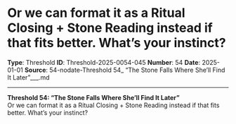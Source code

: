 # Or we can format it as a Ritual Closing + Stone Reading instead if that fits better. What’s your instinct?

**Type**: Threshold
**ID**: Threshold-2025-0054-045
**Number**: 54
**Date**: 2025-01-01
**Source**: 54-nodate-Threshold 54_ “The Stone Falls Where She’ll Find It Later”___.md

---

**Threshold 54: “The Stone Falls Where She’ll Find It Later”**\
Or we can format it as a Ritual Closing + Stone Reading instead if that fits better. What’s your instinct?